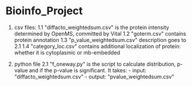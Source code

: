 # Bioinfo_Project
1. csv files:
    1.1 "diffacto_weightedsum.csv" is the protein intensity determined by OpenMS, committed by Vital
    1.2 "goterm.csv" contains protein annotation
    1.3 "p_value_weightedsum.csv" description goes to 2.1
    1.4 "category_loc.csv" contains additional localization of protein: whether it is cytoplasmic or mb-embedded
    
 2. python file
    2.1 "f_oneway.py" is the script to calculate distribution, p-value and if the p-value is significant. It takes:
        - input: "diffacto_weightedsum.csv"
        - output: "pvalue_weightedsum.csv"
    

